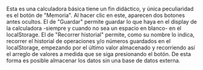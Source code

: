 Esta es una calculadora básica tiene un fin didáctico, y única peculiaridad es el botón de "Memoria". Al hacer clic en este, aparecen dos botones antes ocultos. El de "Guardar" permite guardar lo que haya
en el display de la calculadora -siempre y cuando no sea un espacio en blanco- en el localStorage. El de "Recorrer historial" permite, como su nombre lo indica, recorrer el historial
de operaciones y/o números guardados en el localStorage, empezando por el último valor almacenado y recorriendo así el arreglo de valores a medida que se siga presionando el botón. De esta
forma es posible almacenar los datos sin una base de datos externa.
